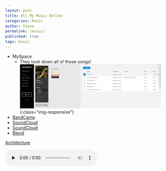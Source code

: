 ```yaml
---
layout: post
title: All My Music Online
categories: Music
author: Steve
permalink: /music/
published: true
tags: music
---
```

+ MySpace
  + They took down all of these songs!
![MySpace took down all of these songs](/img/RafailDeLaGetoMyspace.png){:class="img-responsive"}
+ [BandCamp](https://zalbaag.bandcamp.com/)
+ [SoundCloud](https://soundcloud.com/steveshow4)
+ [SoundCloud](https://soundcloud.com/young-anthony-hopkins)
+ [Blend](https://blend.io/steveshow4#_=_)





[Architecture](/architecture.mp3) 

<audio src="/architecture.mp3" preload="none" controls="controls"></audio>
